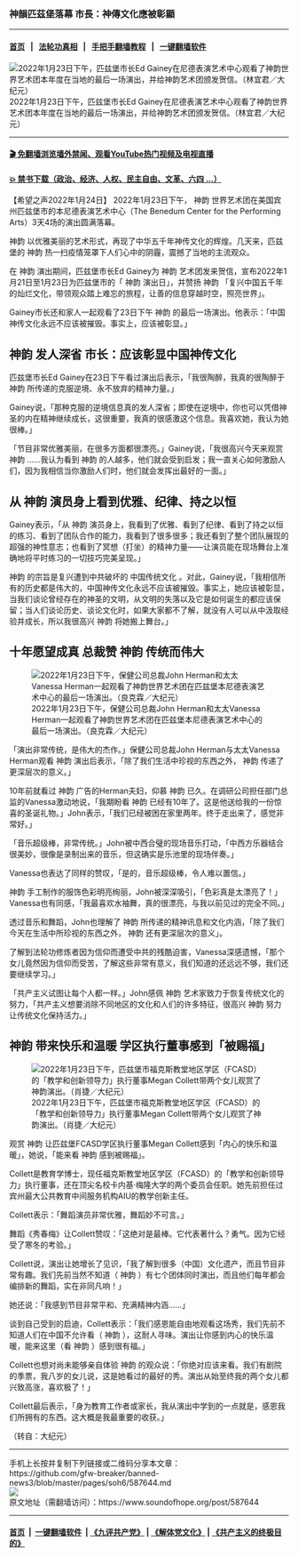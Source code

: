 ### 神韻匹茲堡落幕 市長：神傳文化應被彰顯
------------------------

#### [首页](https://github.com/gfw-breaker/banned-news3/blob/master/README.md) &nbsp;&nbsp;|&nbsp;&nbsp; [法轮功真相](https://github.com/begood0513/basic/blob/master/README.md)  &nbsp;&nbsp;|&nbsp;&nbsp; [手把手翻墙教程](https://github.com/gfw-breaker/guides/wiki)  &nbsp;&nbsp;|&nbsp;&nbsp; [一键翻墙软件](https://github.com/gfw-breaker/nogfw/blob/master/README.md)  



<div><img alt="2022年1月23日下午，匹兹堡市长Ed Gainey在尼德表演艺术中心观看了神韵世界艺术团本年度在当地的最后一场演出，并给神韵艺术团颁发贺信。（林宜君／大纪元）" src="https://img.soundofhope.org/2022-01/1643072017923.jpg"/>
<br/><figcaption class="caption">
 2022年1月23日下午，匹兹堡市长Ed Gainey在尼德表演艺术中心观看了神韵世界艺术团本年度在当地的最后一场演出，并给神韵艺术团颁发贺信。（林宜君／大纪元）
</figcaption></div><hr/>

#### [ 🎬  免翻墙浏览墙外禁闻、观看YouTube热门视频及电视直播](https://github.com/gfw-breaker/HelloWorld)

#### [ 💥  禁书下载（政治、经济、人权、民主自由、文革、六四 ...）](https://github.com/gfw-breaker/books/blob/master/README.md)

<div><div class="Content__Wrapper sc-1bvya0-0 grZQxZ">
 <p class="meta-top">
  <span class="meta">
   【希望之声2022年1月24日】
  </span>
  2022年1月23日下午，
  <ok href="/term/16755">
   神韵
  </ok>
  世界艺术团在美国宾州匹兹堡市的本尼德表演艺术中心（The Benedum Center for the Performing Arts）3天4场的演出圆满落幕。
 </p>
 <p>
  <ok href="/term/16755">
   神韵
  </ok>
  以优雅美丽的艺术形式，再现了中华五千年神传文化的辉煌。几天来，匹兹堡的
  <ok href="/term/16755">
   神韵
  </ok>
  热一扫疫情笼罩下人们心中的阴霾，震撼了当地的主流观众。
 </p>
 <p>
  在
  <ok href="/term/16755">
   神韵
  </ok>
  演出期间，匹兹堡市长Ed Gainey为
  <ok href="/term/16755">
   神韵
  </ok>
  艺术团发来贺信，宣布2022年1月21日至1月23日为匹兹堡市的「
  <ok href="/term/16755">
   神韵
  </ok>
  演出日」，并赞扬
  <ok href="/term/16755">
   神韵
  </ok>
  「复兴中国五千年的灿烂文化，带领观众踏上难忘的旅程，让善的信息穿越时空，照亮世界」。
 </p>
 <p>
  Gainey市长还和家人一起观看了23日下午
  <ok href="/term/16755">
   神韵
  </ok>
  的最后一场演出。他表示：「中国神传文化永远不应该被摧毁。事实上，应该被彰显。」
 </p>
 <h2>
  <ok href="/term/16755">
   神韵
  </ok>
  发人深省 市长：应该彰显中国神传文化
 </h2>
 <p>
  匹兹堡市长Ed Gainey在23日下午看过演出后表示，「我很陶醉，我真的很陶醉于
  <ok href="/term/16755">
   神韵
  </ok>
  所传递的克服逆境、永不放弃的精神力量。」
 </p>
 <p>
  Gainey说，「那种克服的逆境信息真的发人深省；即使在逆境中，你也可以凭借神圣的内在精神继续成长，这很重要，我真的很感激这个信息。我喜欢她，我认为她很棒。」
 </p>
 <p>
  「节目非常优雅美丽，在很多方面都很漂亮。」Gainey说，「我很高兴今天来观赏
  <ok href="/term/16755">
   神韵
  </ok>
  ……我认为看到
  <ok href="/term/16755">
   神韵
  </ok>
  的人越多，他们就会受到启发；我一直关心如何激励人们，因为我相信当你激励人们时，他们就会发挥出最好的一面。」
 </p>
 <h2>
  从
  <ok href="/term/16755">
   神韵
  </ok>
  演员身上看到优雅、纪律、持之以恒
 </h2>
 <p>
  Gainey表示，「从
  <ok href="/term/16755">
   神韵
  </ok>
  演员身上，我看到了优雅、看到了纪律、看到了持之以恒的练习、看到了团队合作的能力，我看到了很多很多；我还看到了整个团队展现的超强的神性意志；也看到了冥想（打坐）的精神力量——让演员能在现场舞台上准确地将平时练习的一切技巧完美呈现。」
 </p>
 <p>
  <ok href="/term/16755">
   神韵
  </ok>
  的宗旨是复兴遭到中共破坏的
  <ok href="/term/6521">
   中国传统文化
  </ok>
  。对此，Gainey说，「我相信所有的历史都是伟大的，中国神传文化永远不应该被摧毁。事实上，她应该被彰显，当我们谈论曾经存在的神圣的文明，从文明的失落以及它是如何诞生的都应该保留；当人们谈论历史、谈论文化时，如果大家都不了解，就没有人可以从中汲取经验并成长，所以我很高兴
  <ok href="/term/16755">
   神韵
  </ok>
  将她搬上舞台。」
 </p>
 <h2>
  十年愿望成真 总裁赞
  <ok href="/term/16755">
   神韵
  </ok>
  传统而伟大
 </h2>
 <figure class="OImage__StyledFigure-sc-1lfley0-0 hHSfVg">
  <img alt="2022年1月23日下午，保健公司总裁John Herman和太太Vanessa Herman一起观看了神韵世界艺术团在匹兹堡本尼德表演艺术中心的最后一场演出。（良克霖／大纪元）" src="https://img.soundofhope.org/2022-01/1643072146423.jpg"/>
  <br/><figcaption>
   2022年1月23日下午，保健公司总裁John Herman和太太Vanessa Herman一起观看了神韵世界艺术团在匹兹堡本尼德表演艺术中心的最后一场演出。（良克霖／大纪元）
  </figcaption>
 </figure>
 <p>
  「演出非常传统，是伟大的杰作。」保健公司总裁John Herman与太太Vanessa Herman观看
  <ok href="/term/16755">
   神韵
  </ok>
  演出后表示，「除了我们生活中珍视的东西之外，
  <ok href="/term/16755">
   神韵
  </ok>
  传递了更深层次的意义。」
 </p>
 <p>
  10年前就看过
  <ok href="/term/16755">
   神韵
  </ok>
  广告的Herman夫妇，仰慕
  <ok href="/term/16755">
   神韵
  </ok>
  已久。在调研公司担任部门总监的Vanessa激动地说，「我期盼看
  <ok href="/term/16755">
   神韵
  </ok>
  已经有10年了。这是他送给我的一份惊喜的圣诞礼物。」John表示，「我们已经被困在家里两年。终于走出来了，感觉非常好。」
 </p>
 <p>
  「音乐超级棒，非常传统。」John被中西合璧的现场音乐打动，「中西方乐器结合很美妙，很像是录制出来的音乐，但这确实是乐池里的现场伴奏。」
 </p>
 <p>
  Vanessa也表达了同样的赞叹，「是的，音乐超级棒，令人难以置信。」
 </p>
 <p>
  <ok href="/term/16755">
   神韵
  </ok>
  手工制作的服饰色彩明亮绚丽，John被深深吸引，「色彩真是太漂亮了！」Vanessa也有同感，「我最喜欢水袖舞，真的很漂亮，与我以前见过的完全不同。」
 </p>
 <p>
  透过音乐和舞蹈，John也理解了
  <ok href="/term/16755">
   神韵
  </ok>
  所传递的精神讯息和文化内涵，「除了我们今天在生活中所珍视的东西之外，
  <ok href="/term/16755">
   神韵
  </ok>
  还有更深层次的意义」。
 </p>
 <p>
  了解到法轮功修炼者因为信仰而遭受中共的残酷迫害，Vanessa深感遗憾，「那个女儿竟然因为信仰而受苦，了解这些非常有意义，我们知道的还远远不够，我们还要继续学习。」
 </p>
 <p>
  「共产主义试图让每个人都一样。」John感佩
  <ok href="/term/16755">
   神韵
  </ok>
  艺术家致力于恢复传统文化的努力，「共产主义想要消除不同地区的文化和人们的许多特征，很高兴
  <ok href="/term/16755">
   神韵
  </ok>
  努力让传统文化保持活力。」
 </p>
 <h2>
  <ok href="/term/16755">
   神韵
  </ok>
  带来快乐和温暖 学区执行董事感到「被赐福」
 </h2>
 <figure class="OImage__StyledFigure-sc-1lfley0-0 hHSfVg">
  <img alt="2022年1月23日下午，匹兹堡市福克斯教堂地区学区（FCASD）的「教学和创新领导力」执行董事Megan Collett带两个女儿观赏了神韵演出。（肖捷／大纪元）" src="https://img.soundofhope.org/2022-01/1643072178436.jpg"/>
  <br/><figcaption>
   2022年1月23日下午，匹兹堡市福克斯教堂地区学区（FCASD）的「教学和创新领导力」执行董事Megan Collett带两个女儿观赏了神韵演出。（肖捷／大纪元）
  </figcaption>
 </figure>
 <p>
  观赏
  <ok href="/term/16755">
   神韵
  </ok>
  让匹兹堡FCASD学区执行董事Megan Collett感到「内心的快乐和温暖」，她说，「能来看
  <ok href="/term/16755">
   神韵
  </ok>
  感到被赐福」。
 </p>
 <p>
  Collett是教育学博士，现任福克斯教堂地区学区（FCASD）的「教学和创新领导力」执行董事，还在顶尖名校卡内基‧梅隆大学的两个委员会任职。她先前担任过宾州最大公共教育中间服务机构AIU的教学创新主任。
 </p>
 <p>
  Collett表示：「舞蹈演员非常优雅，舞蹈妙不可言。」
 </p>
 <p>
  舞蹈《秀春梅》让Collett赞叹：「这绝对是最棒。它代表著什么？勇气。因为它经受了寒冬的考验。」
 </p>
 <p>
  Collett说，演出让她增长了见识，「我了解到很多（中国）文化遗产，而且节目非常有趣。我们先前当然不知道（
  <ok href="/term/16755">
   神韵
  </ok>
  ）有七个团体同时演出，而且他们每年都会编排新的舞蹈，实在非同凡响！」
 </p>
 <p>
  她还说：「我感到节目非常平和、充满精神内涵……」
 </p>
 <p>
  谈到自己受到的启迪，Collett表示：「我们感恩能自由地观看这场秀，我们先前不知道人们在中国不允许看（
  <ok href="/term/16755">
   神韵
  </ok>
  ），这耐人寻味。演出让你感到内心的快乐温暖，能来这里（看
  <ok href="/term/16755">
   神韵
  </ok>
  ）感到很有福。」
 </p>
 <p>
  Collett也想对尚未能够亲自体验
  <ok href="/term/16755">
   神韵
  </ok>
  的观众说：「你绝对应该来看。我们有剧院的季票，我八岁的女儿说，这是她看过的最好的秀。演出从始至终我的两个女儿都兴致高涨，喜欢极了！」
 </p>
 <p>
  Collett最后表示，「身为教育工作者或家长，我从演出中学到的一点就是，感恩我们所拥有的东西。这大概是我最重要的收获。」
 </p>
 <p>
  （转自：大纪元）
 </p>
</div>
</div>
<hr/>
手机上长按并复制下列链接或二维码分享本文章：<br/>
https://github.com/gfw-breaker/banned-news3/blob/master/pages/soh6/587644.md <br/>
<a href='https://github.com/gfw-breaker/banned-news3/blob/master/pages/soh6/587644.md'><img src='https://github.com/gfw-breaker/banned-news3/blob/master/pages/soh6/587644.md.png'/></a> <br/>
原文地址（需翻墙访问）：https://www.soundofhope.org/post/587644


------------------------
#### [首页](https://github.com/gfw-breaker/banned-news3/blob/master/README.md) &nbsp;|&nbsp; [一键翻墙软件](https://github.com/gfw-breaker/nogfw/blob/master/README.md) &nbsp;| [《九评共产党》](https://github.com/gfw-breaker/9ping.md/blob/master/README.md#九评之一评共产党是什么) | [《解体党文化》](https://github.com/gfw-breaker/jtdwh.md/blob/master/README.md) | [《共产主义的终极目的》](https://github.com/gfw-breaker/gczydzjmd.md/blob/master/README.md)


<img src='http://gfw-breaker.win/banned-news3/pages/soh6/587644.md' width='0px' height='0px'/>
